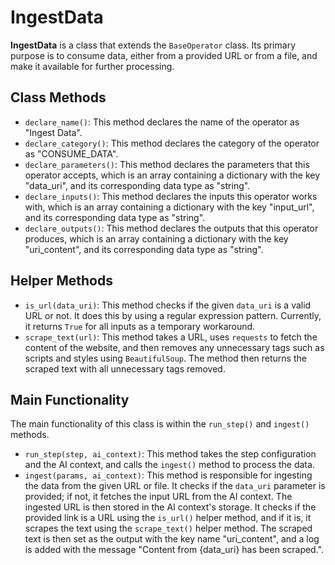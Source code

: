 # IngestData

**IngestData** is a class that extends the `BaseOperator` class. Its primary purpose is to consume data, either from a provided URL or from a file, and make it available for further processing.

## Class Methods

- `declare_name()`: This method declares the name of the operator as "Ingest Data".
- `declare_category()`: This method declares the category of the operator as "CONSUME_DATA".
- `declare_parameters()`: This method declares the parameters that this operator accepts, which is an array containing a dictionary with the key "data_uri", and its corresponding data type as "string".
- `declare_inputs()`: This method declares the inputs this operator works with, which is an array containing a dictionary with the key "input_url", and its corresponding data type as "string".
- `declare_outputs()`: This method declares the outputs that this operator produces, which is an array containing a dictionary with the key "uri_content", and its corresponding data type as "string".

## Helper Methods

- `is_url(data_uri)`: This method checks if the given `data_uri` is a valid URL or not. It does this by using a regular expression pattern. Currently, it returns `True` for all inputs as a temporary workaround.
- `scrape_text(url)`: This method takes a URL, uses `requests` to fetch the content of the website, and then removes any unnecessary tags such as scripts and styles using `BeautifulSoup`. The method then returns the scraped text with all unnecessary tags removed.

## Main Functionality

The main functionality of this class is within the `run_step()` and `ingest()` methods.

- `run_step(step, ai_context)`: This method takes the step configuration and the AI context, and calls the `ingest()` method to process the data.
- `ingest(params, ai_context)`: This method is responsible for ingesting the data from the given URL or file. It checks if the `data_uri` parameter is provided; if not, it fetches the input URL from the AI context. The ingested URL is then stored in the AI context's storage. It checks if the provided link is a URL using the `is_url()` helper method, and if it is, it scrapes the text using the `scrape_text()` helper method. The scraped text is then set as the output with the key name "uri_content", and a log is added with the message "Content from {data_uri} has been scraped.".